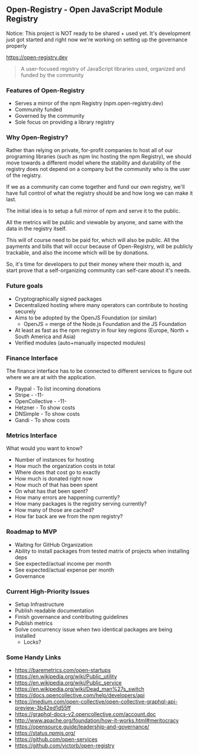 ## Open-Registry - Open JavaScript Module Registry

Notice: This project is NOT ready to be shared + used yet. It's development just
got started and right now we're working on setting up the governance properly

https://open-registry.dev

> A user-focused registry of JavaScript libraries used, organized and funded by the community

### Features of Open-Registry

- Serves a mirror of the npm Registry (npm.open-registry.dev)
- Community funded
- Governed by the community
- Sole focus on providing a library registry

### Why Open-Registry?

Rather than relying on private, for-profit companies to host all of our
programing libraries (such as npm Inc hosting the npm Registry), we should
move towards a different model where the stability and durability of the registry
does not depend on a company but the community who is the user of the registry.

If we as a community can come together and fund our own registry, we'll
have full control of what the registry should be and how long we can make it
last.

The initial idea is to setup a full mirror of npm  and serve it to the public.

All the metrics will be public and viewable by anyone, and same with the data
in the registry itself.

This will of course need to be paid for, which will also be public. All the
payments and bills that will occur because of Open-Registry, will be publicly
trackable, and also the income which will be by donations.

So, it's time for developers to put their money where their mouth is, and start
prove that a self-organizing community can self-care about it's needs.

### Future goals

- Cryptographically signed packages
- Decentralized hosting where many operators can contribute to hosting securely
- Aims to be adopted by the OpenJS Foundation (or similar)
  - OpenJS = merge of the Node.js Foundation and the JS Foundation
- At least as fast as the npm registry in four key regions (Europe, North + South America and Asia)
- Verified modules (auto+manually inspected modules)

### Finance Interface

The finance interface has to be connected to different services to figure out
where we are at with the application.

- Paypal - To list incoming donations
- Stripe - -11-
- OpenCollective - -11-
- Hetzner - To show costs
- DNSimple - To show costs
- Gandi - To show costs

### Metrics Interface

What would you want to know?

- Number of instances for hosting
- How much the organization costs in total
- Where does that cost go to exactly
- How much is donated right now
- How much of that has been spent
- On what has that been spent?
- How many errors are happening currently?
- How many packages is the registry serving currently?
- How many of those are cached?
- How far back are we from the npm registry?

### Roadmap to MVP

- Waiting for GitHub Organization
- Ability to install packages from tested matrix of projects when installing deps
- See expected/actual income per month
- See expected/actual expense per month
- Governance

### Current High-Priority Issues

- Setup Infrastructure
- Publish readable documentation
- Finish governance and contributing guidelines
- Publish metrics
- Solve concurrency issue when two identical packages are being installed
  - Locks?

### Some Handy Links

- https://baremetrics.com/open-startups
- https://en.wikipedia.org/wiki/Public_utility
- https://en.wikipedia.org/wiki/Public_service
- https://en.wikipedia.org/wiki/Dead_man%27s_switch
- https://docs.opencollective.com/help/developers/api
- https://medium.com/open-collective/open-collective-graphql-api-preview-3b42ed1d55ff
- https://graphql-docs-v2.opencollective.com/account.doc
- http://www.apache.org/foundation/how-it-works.html#meritocracy
- https://opensource.guide/leadership-and-governance/
- https://status.npmjs.org/
- https://github.com/open-services
- https://github.com/victorb/open-registry
